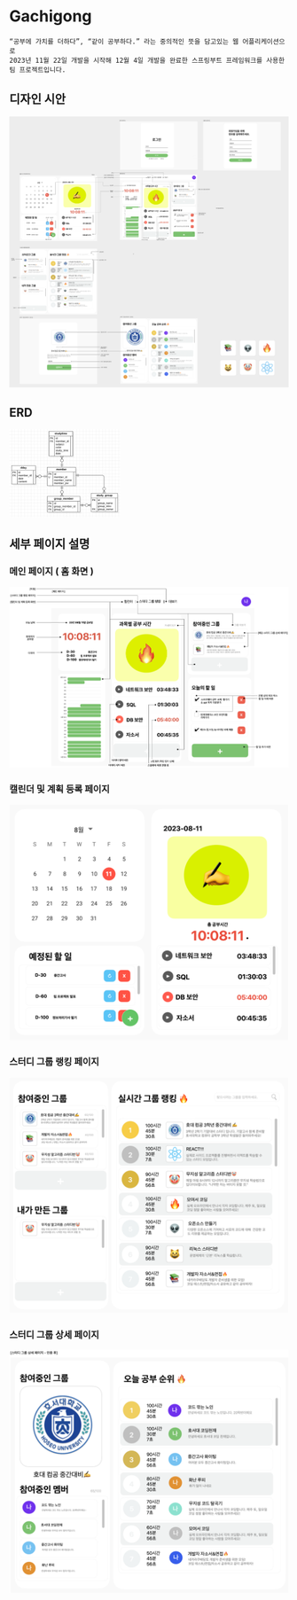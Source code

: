 # Gachigong
```
“공부에 가치를 더하다”, “같이 공부하다.” 라는 중의적인 뜻을 담고있는 웹 어플리케이션으로
2023년 11월 22일 개발을 시작해 12월 4일 개발을 완료한 스프링부트 프레임워크를 사용한
팀 프로젝트입니다.
```
## 디자인 시안
<img src="./img/gachigong.png" />

## ERD
<img width="200" src="./img/erd.png" />


## 세부 페이지 설명
### 메인 페이지 ( 홈 화면 )
<img src="./img/gachigong_main.png" />

### 캘린더 및 계획 등록 페이지
<img src="./img/gachigong_calendar.png" />

### 스터디 그룹 랭킹 페이지
<img src="./img/gachigong_group.png" />

### 스터디 그룹 상세 페이지
<img src="./img/gachigong_detail_group.png" />
